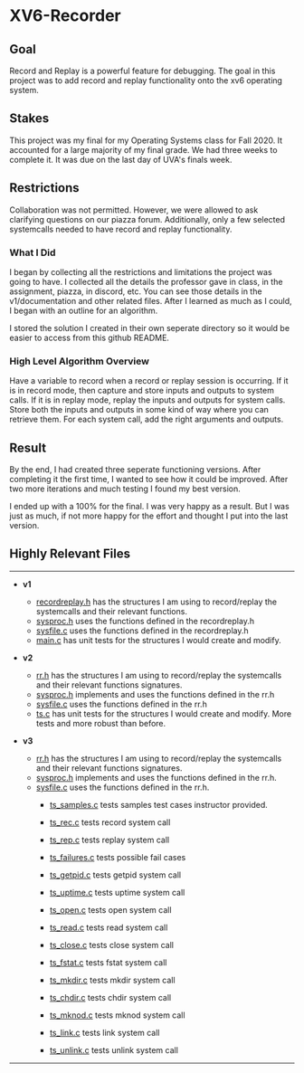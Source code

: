 # XV6-Recorder

## Goal
Record and Replay is a powerful feature for debugging.
The goal in this project was to add record and replay functionality onto the xv6 operating system.

## Stakes
This project was my final for my Operating Systems class for Fall 2020.
It accounted for a large majority of my final grade.
We had three weeks to complete it.
It was due on the last day of UVA's finals week.

## Restrictions
Collaboration was not permitted.
However, we were allowed to ask clarifying questions on our piazza forum.
Additionally, only a few selected systemcalls needed to have record and replay functionality.

### What I Did
I began by collecting all the restrictions and limitations the project was going to have.
I collected all the details the professor gave in class, in the assignment, piazza, in discord, etc.
You can see those details in the v1/documentation and other related files.
After I learned as much as I could, I began with an outline for an algorithm.

I stored the solution I created in their own seperate directory so it would be easier to access from this github README.

### High Level Algorithm Overview
Have a variable to record when a record or replay session is occurring.
If it is in record mode, then capture and store inputs and outputs to system calls.
If it is in replay mode, replay the inputs and outputs for system calls.
Store both the inputs and outputs in some kind of way where you can retrieve them.
For each system call, add the right arguments and outputs.

## Result
By the end, I had created three seperate functioning versions.
After completing it the first time, I wanted to see how it could be improved.
After two more iterations and much testing I found my best version.


I ended up with a 100% for the final.
I was very happy as a result.
But I was just as much, if not more happy for the effort and thought I put into the last version.

## Highly Relevant Files
---
* **v1**
    * [recordreplay.h](v1/xv6-master/recordreplay.h) has the structures I am using to record/replay the systemcalls and their relevant functions.
    * [sysproc.h](v1/xv6-master/sysproc.c) uses the functions defined in the recordreplay.h
    * [sysfile.c](v1/xv6-master/sysfile.c) uses the functions defined in the recordreplay.h
    * [main.c](v1/main.c) has unit tests for the structures I would create and modify.

* **v2**
    * [rr.h](v2/xv6-master/rr.h) has the structures I am using to record/replay the systemcalls and their relevant functions signatures.
    * [sysproc.h](v2/xv6-master/sysproc.c) implements and uses the functions defined in the rr.h
    * [sysfile.c](v2/xv6-master/sysfile.c) uses the functions defined in the rr.h
    * [ts.c](v2/ts.c) has unit tests for the structures I would create and modify. More tests and more robust than before.
* **v3**
    * [rr.h](v3/rr.h) has the structures I am using to record/replay the systemcalls and their relevant functions signatures.
    * [sysproc.h](v3/sysproc.c) implements and uses the functions defined in the rr.h.
    * [sysfile.c](v3/sysfile.c) uses the functions defined in the rr.h.
		* [ts_samples.c](v3/ts_samples.c) tests samples test cases instructor provided.

		* [ts_rec.c](v3/ts_rec.c) tests record system call
		* [ts_rep.c](v3/ts_rep.c) tests replay system call

		* [ts_failures.c](v3/ts_failures.c) tests possible fail cases

		* [ts_getpid.c](v3/ts_getpid.c) tests getpid system call
		* [ts_uptime.c](v3/ts_uptime.c) tests uptime system call

		* [ts_open.c](v3/ts_open.c) tests open system call
		* [ts_read.c](v3/ts_read.c) tests read system call
		* [ts_close.c](v3/ts_close.c) tests close system call

		* [ts_fstat.c](v3/ts_fstat.c) tests fstat system call
		
		* [ts_mkdir.c](v3/ts_mkdir.c) tests mkdir system call
		* [ts_chdir.c](v3/ts_chdir.c) tests chdir system call

		* [ts_mknod.c](v3/ts_mknod.c) tests mknod system call
		* [ts_link.c](v3/unlink.c) tests link system call
		* [ts_unlink.c](v3/ts_unlink.c) tests unlink system call
---



